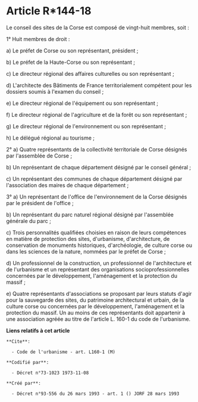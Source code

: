 # Article R*144-18

Le conseil des sites de la Corse est composé de vingt-huit membres, soit :

1° Huit membres de droit :

a) Le préfet de Corse ou son représentant, président ;

b) Le préfet de la Haute-Corse ou son représentant ;

c) Le directeur régional des affaires culturelles ou son représentant ;

d) L'architecte des Bâtiments de France territorialement compétent pour les dossiers soumis à l'examen du conseil ;

e) Le directeur régional de l'équipement ou son représentant ;

f) Le directeur régional de l'agriculture et de la forêt ou son représentant ;

g) Le directeur régional de l'environnement ou son représentant ;

h) Le délégué régional au tourisme ;

2° a) Quatre représentants de la collectivité territoriale de Corse désignés par l'assemblée de Corse ;

b) Un représentant de chaque département désigné par le conseil général ;

c) Un représentant des communes de chaque département désigné par l'association des maires de chaque département ;

3° a) Un représentant de l'office de l'environnement de la Corse désignés par le président de l'office ;

b) Un représentant du parc naturel régional désigné par l'assemblée générale du parc ;

c) Trois personnalités qualifiées choisies en raison de leurs compétences en matière de protection des sites, d'urbanisme,
d'architecture, de conservation de monuments historiques, d'archéologie, de culture corse ou dans les sciences de la nature,
nommées par le préfet de Corse ;

d) Un professionnel de la construction, un professionnel de l'architecture et de l'urbanisme et un représentant des
organisations socioprofessionnelles concernées par le développement, l'aménagement et la protection du massif ;

e) Quatre représentants d'associations se proposant par leurs statuts d'agir pour la sauvegarde des sites, du patrimoine
architectural et urbain, de la culture corse ou concernées par le développement, l'aménagement et la protection du massif. Un
au moins de ces représentants doit appartenir à une association agréée au titre de l'article L. 160-1 du code de l'urbanisme.

**Liens relatifs à cet article**

	**Cite**:

	  - Code de l'urbanisme - art. L160-1 (M)

	**Codifié par**:

	  - Décret n°73-1023 1973-11-08

	**Créé par**:

	  - Décret n°93-556 du 26 mars 1993 - art. 1 () JORF 28 mars 1993
